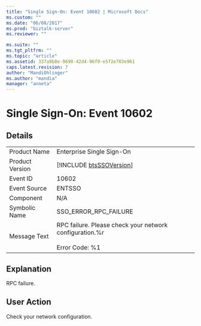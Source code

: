 ```yaml
---
title: "Single Sign-On: Event 10602 | Microsoft Docs"
ms.custom: ""
ms.date: "06/08/2017"
ms.prod: "biztalk-server"
ms.reviewer: ""

ms.suite: ""
ms.tgt_pltfrm: ""
ms.topic: "article"
ms.assetid: 337a9b8e-9690-42d4-96f0-e572e703e961
caps.latest.revision: 7
author: "MandiOhlinger"
ms.author: "mandia"
manager: "anneta"
---
```

# Single Sign-On: Event 10602
## Details  
  
|                 |                                                                                    |
|-----------------|------------------------------------------------------------------------------------|
|  Product Name   |                             Enterprise Single Sign-On                              |
| Product Version |            [!INCLUDE [btsSSOVersion](../includes/btsssoversion-md.md)]             |
|    Event ID     |                                       10602                                        |
|  Event Source   |                                       ENTSSO                                       |
|    Component    |                                        N/A                                         |
|  Symbolic Name  |                               SSO_ERROR_RPC_FAILURE                                |
|  Message Text   | RPC failure. Please check your network configuration.%r<br /><br /> Error Code: %1 |
  
## Explanation  
 RPC failure.  
  
## User Action  
 Check your network configuration.